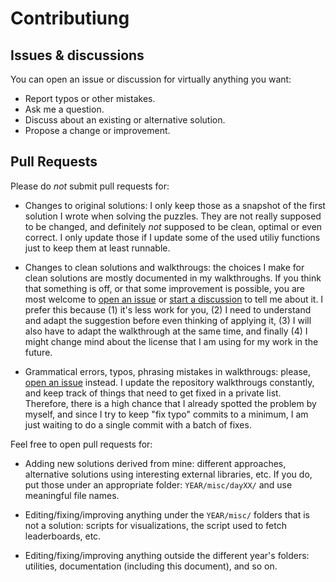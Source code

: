 Contributiung
=============

Issues & discussions
--------------------

You can open an issue or discussion for virtually anything you want:

- Report typos or other mistakes.
- Ask me a question.
- Discuss about an existing or alternative solution.
- Propose a change or improvement.


Pull Requests
-------------

Please do *not* submit pull requests for:

- Changes to original solutions: I only keep those as a snapshot of the first
  solution I wrote when solving the puzzles. They are not really supposed to be
  changed, and definitely *not* supposed to be clean, optimal or even correct. I
  only update those if I update some of the used utiliy functions just to keep
  them at least runnable.

- Changes to clean solutions and walkthrougs: the choices I make for clean
  solutions are mostly documented in my walkthroughs. If you think that
  something is off, or that some improvement is possible, you are most welcome
  to [open an issue][new-issue] or [start a discussion][new-discussion] to tell
  me about it. I prefer this because (1) it's less work for you, (2) I need to
  understand and adapt the suggestion before even thinking of applying it, (3)
  I will also have to adapt the walkthrough at the same time, and finally (4) I
  might change mind about the license that I am using for my work in the future.

- Grammatical errors, typos, phrasing mistakes in walkthrougs:
  please, [open an issue][new-issue] instead. I update the repository
  walkthrougs constantly, and keep track of things that need to get fixed in a
  private list. Therefore, there is a high chance that I already spotted the
  problem by myself, and since I try to keep "fix typo" commits to a minimum, I
  am just waiting to do a single commit with a batch of fixes.

Feel free to open pull requests for:

- Adding new solutions derived from mine: different approaches, alternative
  solutions using interesting external libraries, etc. If you do, put those
  under an appropriate folder: `YEAR/misc/dayXX/` and use meaningful file names.

- Editing/fixing/improving anything under the `YEAR/misc/` folders that is not a
  solution: scripts for visualizations, the script used to fetch leaderboards,
  etc.

- Editing/fixing/improving anything outside the different year's folders:
  utilities, documentation (including this document), and so on.

[new-issue]: https://github.com/getafixx/aoc/issues/new
[new-discussion]: https://github.com/getafixx/aoc/discussions
